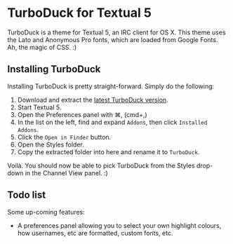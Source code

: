 TurboDuck for Textual 5
=======================

TurboDuck is a theme for Textual 5, an IRC client for OS X. This theme uses the Lato and Anonymous Pro fonts, which are loaded from Google Fonts. Ah, the magic of CSS. :)

Installing TurboDuck
--------------------

Installing TurboDuck is pretty straight-forward. Simply do the following:

1. Download and extract the [latest TurboDuck version](https://github.com/TwoWholeWorms/TurboDuck/archive/master.zip).
2. Start Textual 5.
3. Open the Preferences panel with ⌘, (cmd+,)
4. In the list on the left, find and expand `Addons`, then click `Installed Addons`.
5. Click the `Open in Finder` button.
6. Open the Styles folder.
7. Copy the extracted folder into here and rename it to `TurboDuck`.

Voilà. You should now be able to pick TurboDuck from the Styles drop-down in the Channel View panel. :)

Todo list
---------

Some up-coming features:
* A preferences panel allowing you to select your own highlight colours, how usernames, etc are formatted, custom fonts, etc.
